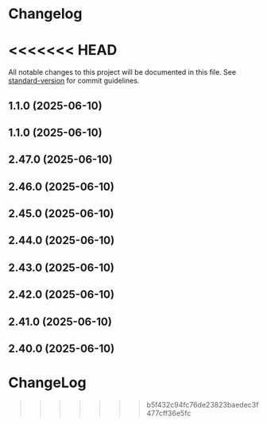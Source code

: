 # Changelog
<<<<<<< HEAD
=======

All notable changes to this project will be documented in this file. See [standard-version](https://github.com/conventional-changelog/standard-version) for commit guidelines.

## 1.1.0 (2025-06-10)

## 1.1.0 (2025-06-10)

## 2.47.0 (2025-06-10)

## 2.46.0 (2025-06-10)

## 2.45.0 (2025-06-10)

## 2.44.0 (2025-06-10)

## 2.43.0 (2025-06-10)

## 2.42.0 (2025-06-10)

## 2.41.0 (2025-06-10)

## 2.40.0 (2025-06-10)

# ChangeLog
>>>>>>> b5f432c94fc76de23823baedec3f477cff36e5fc
